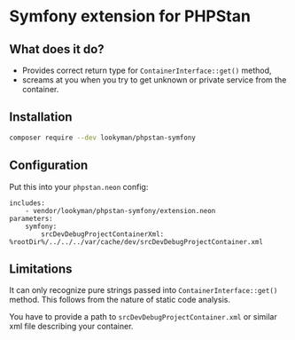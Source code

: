 # Symfony extension for PHPStan

## What does it do?

* Provides correct return type for `ContainerInterface::get()` method,
* screams at you when you try to get unknown or private service from the container.

## Installation

```sh
composer require --dev lookyman/phpstan-symfony
```

## Configuration

Put this into your `phpstan.neon` config:

```neon
includes:
	- vendor/lookyman/phpstan-symfony/extension.neon
parameters:
	symfony:
		srcDevDebugProjectContainerXml: %rootDir%/../../../var/cache/dev/srcDevDebugProjectContainer.xml
```

## Limitations

It can only recognize pure strings passed into `ContainerInterface::get()` method. This follows from the nature of static code analysis.

You have to provide a path to `srcDevDebugProjectContainer.xml` or similar xml file describing your container.
